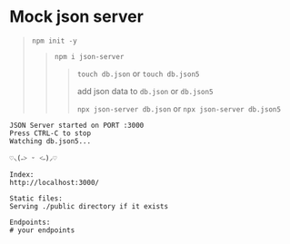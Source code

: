# Mock json server

> `npm init -y`
>> `npm i json-server`
>>
>>> `touch db.json` or `touch db.json5`
>>>
>>> add json data to `db.json` or `db.json5`
>>>
>>> `npx json-server db.json` or `npx json-server db.json5`

```
JSON Server started on PORT :3000
Press CTRL-C to stop
Watching db.json5...

♡⸜(˶˃ ᵕ ˂˶)⸝♡

Index:
http://localhost:3000/

Static files:
Serving ./public directory if it exists

Endpoints:
# your endpoints
```